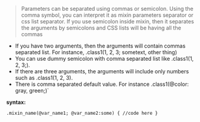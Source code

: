 >Parameters can be separated using commas or semicolon. Using the comma symbol, you can interpret it as mixin parameters separator or css list separator. If you use semicolon inside mixin, then it separates the arguments by semicolons and CSS lists will be having all the commas

- If you have two arguments, then the arguments will contain commas separated list. For instance, .class1(1, 2, 3; sometext, other thing)
- You can use dummy semicolon with comma separated list like .class1(1, 2, 3;).
- If there are three arguments, the arguments will include only numbers such as .class1(1, 2, 3).
- There is comma separated default value. For instance .class1(@color: gray, green;)`

**syntax:**

`.mixin_name(@var_name1; @var_name2:some) {
    //code here
 }`